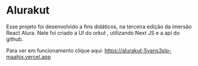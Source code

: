# Alurakut

Esse projeto foi desenvolvido a fins didáticos, na terceira edição da imersão React Alura.
Nele foi criado a UI do orkut , utilizando Next JS e a api do github.

Para ver em funcionamento clique aqui: https://alurakut-5yans3slp-maahjx.vercel.app
